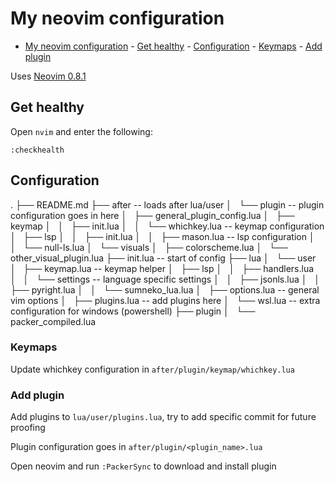 # My neovim configuration

<!--toc:start-->

- [My neovim configuration](#my-neovim-configuration) - [Get healthy](#get-healthy) - [Configuration](#configuration) - [Keymaps](#keymaps) - [Add plugin](#add-plugin)
<!--toc:end-->

Uses [Neovim 0.8.1](https://github.com/neovim/neovim/releases/tag/v0.8.1)

## Get healthy

Open `nvim` and enter the following:

```
:checkhealth
```

## Configuration

.
├── README.md
├── after -- loads after lua/user
│   └── plugin -- plugin configuration goes in here
│   ├── general_plugin_config.lua
│   ├── keymap
│   │   ├── init.lua
│   │   └── whichkey.lua -- keymap configuration
│   ├── lsp
│   │   ├── init.lua
│   │   ├── mason.lua -- lsp configuration
│   │   └── null-ls.lua
│   └── visuals
│   ├── colorscheme.lua
│   └── other_visual_plugin.lua
├── init.lua -- start of config
├── lua
│   └── user
│   ├── keymap.lua -- keymap helper
│   ├── lsp
│   │   ├── handlers.lua
│   │   └── settings -- language specific settings
│   │   ├── jsonls.lua
│   │   ├── pyright.lua
│   │   └── sumneko_lua.lua
│   ├── options.lua -- general vim options
│   ├── plugins.lua -- add plugins here
│   └── wsl.lua -- extra configuration for windows (powershell)
├── plugin
│   └── packer_compiled.lua

### Keymaps

Update whichkey configuration in `after/plugin/keymap/whichkey.lua`

### Add plugin

Add plugins to `lua/user/plugins.lua`, try to add specific commit for future proofing

Plugin configuration goes in `after/plugin/<plugin_name>.lua`

Open neovim and run `:PackerSync` to download and install plugin

